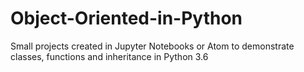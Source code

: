 # Object-Oriented-in-Python
Small projects created in Jupyter Notebooks or Atom to demonstrate classes, functions and inheritance in Python 3.6
